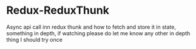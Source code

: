 # Redux-ReduxThunk
Async api call inn redux thunk and how to fetch and store it in state, something in depth, if watching please do let me know any other in depth thing I should try once

